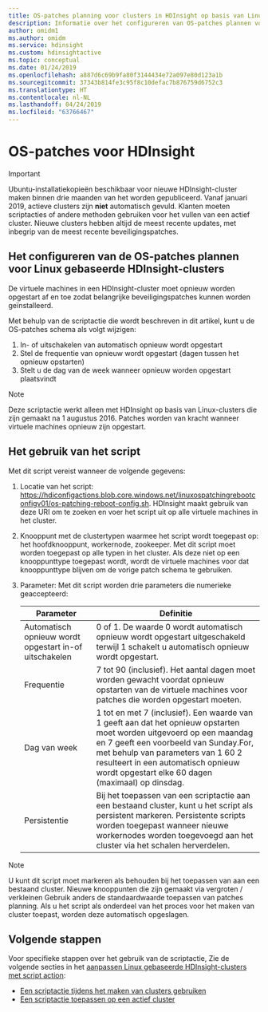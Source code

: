 ```yaml
---
title: OS-patches planning voor clusters in HDInsight op basis van Linux - Azure configureren
description: Informatie over het configureren van OS-patches plannen voor Linux gebaseerde HDInsight-clusters.
author: omidm1
ms.author: omidm
ms.service: hdinsight
ms.custom: hdinsightactive
ms.topic: conceptual
ms.date: 01/24/2019
ms.openlocfilehash: a887d6c69b9fa80f3144434e72a097e80d123a1b
ms.sourcegitcommit: 37343b814fe3c95f8c10defac7b876759d6752c3
ms.translationtype: HT
ms.contentlocale: nl-NL
ms.lasthandoff: 04/24/2019
ms.locfileid: "63766467"
---
```

# <a name="os-patching-for-hdinsight"></a>OS-patches voor HDInsight 

> [!IMPORTANT]
> Ubuntu-installatiekopieën beschikbaar voor nieuwe HDInsight-cluster maken binnen drie maanden van het worden gepubliceerd. Vanaf januari 2019, actieve clusters zijn **niet** automatisch gevuld. Klanten moeten scriptacties of andere methoden gebruiken voor het vullen van een actief cluster. Nieuwe clusters hebben altijd de meest recente updates, met inbegrip van de meest recente beveiligingspatches.

## <a name="how-to-configure-the-os-patching-schedule-for-linux-based-hdinsight-clusters"></a>Het configureren van de OS-patches plannen voor Linux gebaseerde HDInsight-clusters
De virtuele machines in een HDInsight-cluster moet opnieuw worden opgestart af en toe zodat belangrijke beveiligingspatches kunnen worden geïnstalleerd. 

Met behulp van de scriptactie die wordt beschreven in dit artikel, kunt u de OS-patches schema als volgt wijzigen:
1. In- of uitschakelen van automatisch opnieuw wordt opgestart
2. Stel de frequentie van opnieuw wordt opgestart (dagen tussen het opnieuw opstarten)
3. Stelt u de dag van de week wanneer opnieuw worden opgestart plaatsvindt

> [!NOTE]  
> Deze scriptactie werkt alleen met HDInsight op basis van Linux-clusters die zijn gemaakt na 1 augustus 2016. Patches worden van kracht wanneer virtuele machines opnieuw zijn opgestart. 

## <a name="how-to-use-the-script"></a>Het gebruik van het script 

Met dit script vereist wanneer de volgende gegevens:
1. Locatie van het script: https://hdiconfigactions.blob.core.windows.net/linuxospatchingrebootconfigv01/os-patching-reboot-config.sh.  HDInsight maakt gebruik van deze URI om te zoeken en voer het script uit op alle virtuele machines in het cluster.
  
2. Knooppunt met de clustertypen waarmee het script wordt toegepast op: het hoofdknooppunt, workernode, zookeeper. Met dit script moet worden toegepast op alle typen in het cluster. Als deze niet op een knooppunttype toegepast wordt, wordt de virtuele machines voor dat knooppunttype blijven om de vorige patch schema te gebruiken.


3.  Parameter: Met dit script worden drie parameters die numerieke geaccepteerd:

    | Parameter | Definitie |
    | --- | --- |
    | Automatisch opnieuw wordt opgestart in-of uitschakelen |0 of 1. De waarde 0 wordt automatisch opnieuw wordt opgestart uitgeschakeld terwijl 1 schakelt u automatisch opnieuw wordt opgestart. |
    | Frequentie |7 tot 90 (inclusief). Het aantal dagen moet worden gewacht voordat opnieuw opstarten van de virtuele machines voor patches die worden opgestart moeten. |
    | Dag van week |1 tot en met 7 (inclusief). Een waarde van 1 geeft aan dat het opnieuw opstarten moet worden uitgevoerd op een maandag en 7 geeft een voorbeeld van Sunday.For, met behulp van parameters van 1 60 2 resulteert in een automatisch opnieuw wordt opgestart elke 60 dagen (maximaal) op dinsdag. |
    | Persistentie |Bij het toepassen van een scriptactie aan een bestaand cluster, kunt u het script als persistent markeren. Persistente scripts worden toegepast wanneer nieuwe workernodes worden toegevoegd aan het cluster via het schalen herverdelen. |

> [!NOTE]  
> U kunt dit script moet markeren als behouden bij het toepassen van aan een bestaand cluster. Nieuwe knooppunten die zijn gemaakt via vergroten / verkleinen Gebruik anders de standaardwaarde toepassen van patches planning.  Als u het script als onderdeel van het proces voor het maken van cluster toepast, worden deze automatisch opgeslagen.

## <a name="next-steps"></a>Volgende stappen

Voor specifieke stappen over het gebruik van de scriptactie, Zie de volgende secties in het [aanpassen Linux gebaseerde HDInsight-clusters met script action](hdinsight-hadoop-customize-cluster-linux.md):

* [Een scriptactie tijdens het maken van clusters gebruiken](hdinsight-hadoop-customize-cluster-linux.md#use-a-script-action-during-cluster-creation)
* [Een scriptactie toepassen op een actief cluster](hdinsight-hadoop-customize-cluster-linux.md#apply-a-script-action-to-a-running-cluster)
